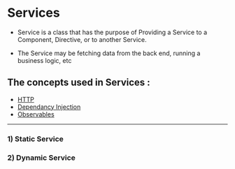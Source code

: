 # Services 

 - Service is a class that has the purpose of Providing a Service to a Component, Directive, or to another Service. 
 
 - The Service may be fetching data from the back end, running a business logic, etc

## The concepts used in Services :
- [HTTP](https://developer.mozilla.org/en-US/docs/Web/HTTP)
- [Dependancy Injection](https://github.com/Girish-GAP/Angular/blob/main/Service_Dependancy/Dependancy.md)
- [Observables](https://github.com/Girish-GAP/Angular/blob/main/Service_Dependancy/observables.md)
 
------------------------------------------------- 
### 1) Static Service
### 2) Dynamic Service
